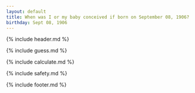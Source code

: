 ```yaml
---
layout: default
title: When was I or my baby conceived if born on September 08, 1906?
birthday: Sept 08, 1906
---
```


{% include header.md %}

{% include guess.md %}

{% include calculate.md %}

{% include safety.md %}

{% include footer.md %}



